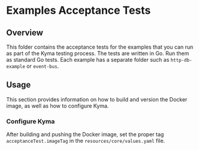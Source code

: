 # Examples Acceptance Tests

## Overview

This folder contains the acceptance tests for the examples that you can run as part of the Kyma testing process. The tests are written in Go. Run them as standard Go tests. Each example has a separate folder such as `http-db-example` or `event-bus`.

## Usage

This section provides information on how to build and version the Docker image, as well as how to configure Kyma.



### Configure Kyma

After building and pushing the Docker image, set the proper tag `acceptanceTest.imageTag` in the `resources/core/values.yaml` file.
